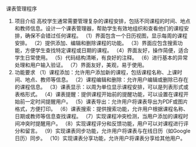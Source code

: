 课表管理程序
1. 项目介绍
高校学生通常需要管理复杂的课程安排，包括不同课程的时间、地点和教师信息。设计一个课表管理器，帮助学生有效地组织和查看他们的课程安排，确保不会错过任何课程。
（1）界面包含一个日历视图，显示每周的课程安排。
（2）提供添加、编辑和删除课程的功能。
（3）界面应包含搜索功能，方便学生查找特定课程或日期的课程。
（4）界面友好，操作简便，适合学生日常使用。
（5）代码结构清晰，有良好的注释。
（6）进行基本的异常处理和用户输入验证。
（7）界面友好，美观，易于使用。
2. 功能要求
（1）课程添加：允许用户添加新的课程，包括课程名称、上课时间、地点、教师等信息。
（2）课程编辑和删除：允许用户编辑或删除已存在的课程信息。
（3）课表显示：以周为单位显示课程安排，可以是列表形式或表格形式。
（4）课表提醒：提供课程开始前的提醒功能，可以设置在课程开始前一定时间提醒用户。
（5）课表导出：允许用户将课表导出为PDF或图片格式，方便打印。
（6）课表搜索：提供搜索功能，允许用户根据课程名称、日期或教师等信息查找课程。
（7）实现课程冲突检测，当用户添加的课程时间冲突时提醒用户。
（8）实现课程评分和反馈功能，用户可以对课程进行评分和留言。
（9）实现课表同步功能，允许用户将课表与在线日历（如Google日历）同步。
（10）实现课表分享功能，允许用户将课表分享给其他用户。

